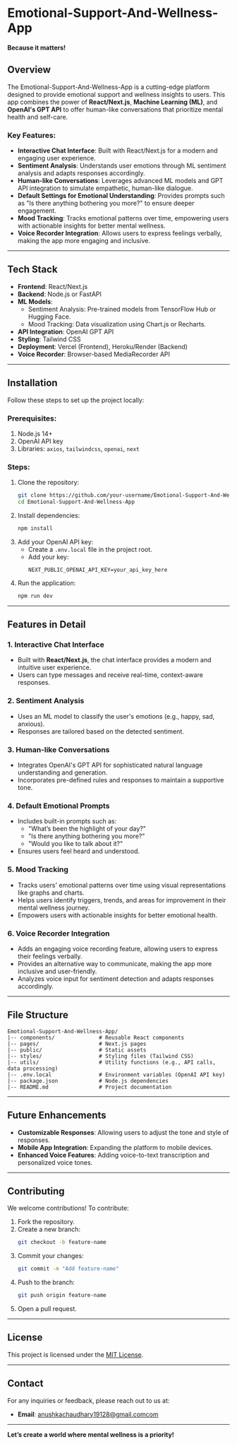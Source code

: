 # Emotional-Support-And-Wellness-App

**Because it matters!**

## Overview
The Emotional-Support-And-Wellness-App is a cutting-edge platform designed to provide emotional support and wellness insights to users. This app combines the power of **React/Next.js**, **Machine Learning (ML)**, and **OpenAI's GPT API** to offer human-like conversations that prioritize mental health and self-care.

### Key Features:
- **Interactive Chat Interface**: Built with React/Next.js for a modern and engaging user experience.
- **Sentiment Analysis**: Understands user emotions through ML sentiment analysis and adapts responses accordingly.
- **Human-like Conversations**: Leverages advanced ML models and GPT API integration to simulate empathetic, human-like dialogue.
- **Default Settings for Emotional Understanding**: Provides prompts such as "Is there anything bothering you more?" to ensure deeper engagement.
- **Mood Tracking**: Tracks emotional patterns over time, empowering users with actionable insights for better mental wellness.
- **Voice Recorder Integration**: Allows users to express feelings verbally, making the app more engaging and inclusive.

---

## Tech Stack
- **Frontend**: React/Next.js
- **Backend**: Node.js or FastAPI
- **ML Models**:
  - Sentiment Analysis: Pre-trained models from TensorFlow Hub or Hugging Face.
  - Mood Tracking: Data visualization using Chart.js or Recharts.
- **API Integration**: OpenAI GPT API
- **Styling**: Tailwind CSS
- **Deployment**: Vercel (Frontend), Heroku/Render (Backend)
- **Voice Recorder**: Browser-based MediaRecorder API

---

## Installation
Follow these steps to set up the project locally:

### Prerequisites:
1. Node.js 14+
2. OpenAI API key
3. Libraries: `axios`, `tailwindcss`, `openai`, `next`

### Steps:
1. Clone the repository:
   ```bash
   git clone https://github.com/your-username/Emotional-Support-And-Wellness-App.git
   cd Emotional-Support-And-Wellness-App
   ```
2. Install dependencies:
   ```bash
   npm install
   ```
3. Add your OpenAI API key:
   - Create a `.env.local` file in the project root.
   - Add your key:
     ```env
     NEXT_PUBLIC_OPENAI_API_KEY=your_api_key_here
     ```
4. Run the application:
   ```bash
   npm run dev
   ```

---

## Features in Detail

### 1. **Interactive Chat Interface**
   - Built with **React/Next.js**, the chat interface provides a modern and intuitive user experience.
   - Users can type messages and receive real-time, context-aware responses.

### 2. **Sentiment Analysis**
   - Uses an ML model to classify the user's emotions (e.g., happy, sad, anxious).
   - Responses are tailored based on the detected sentiment.

### 3. **Human-like Conversations**
   - Integrates OpenAI's GPT API for sophisticated natural language understanding and generation.
   - Incorporates pre-defined rules and responses to maintain a supportive tone.

### 4. **Default Emotional Prompts**
   - Includes built-in prompts such as:
     - "What’s been the highlight of your day?"
     - "Is there anything bothering you more?"
     - "Would you like to talk about it?"
   - Ensures users feel heard and understood.

### 5. **Mood Tracking**
   - Tracks users' emotional patterns over time using visual representations like graphs and charts.
   - Helps users identify triggers, trends, and areas for improvement in their mental wellness journey.
   - Empowers users with actionable insights for better emotional health.

### 6. **Voice Recorder Integration**
   - Adds an engaging voice recording feature, allowing users to express their feelings verbally.
   - Provides an alternative way to communicate, making the app more inclusive and user-friendly.
   - Analyzes voice input for sentiment detection and adapts responses accordingly.

---

## File Structure
```
Emotional-Support-And-Wellness-App/
|-- components/              # Reusable React components
|-- pages/                   # Next.js pages
|-- public/                  # Static assets
|-- styles/                  # Styling files (Tailwind CSS)
|-- utils/                   # Utility functions (e.g., API calls, data processing)
|-- .env.local               # Environment variables (OpenAI API key)
|-- package.json             # Node.js dependencies
|-- README.md                # Project documentation
```

---

## Future Enhancements
- **Customizable Responses**: Allowing users to adjust the tone and style of responses.
- **Mobile App Integration**: Expanding the platform to mobile devices.
- **Enhanced Voice Features**: Adding voice-to-text transcription and personalized voice tones.

---

## Contributing
We welcome contributions! To contribute:
1. Fork the repository.
2. Create a new branch:
   ```bash
   git checkout -b feature-name
   ```
3. Commit your changes:
   ```bash
   git commit -m "Add feature-name"
   ```
4. Push to the branch:
   ```bash
   git push origin feature-name
   ```
5. Open a pull request.

---

## License
This project is licensed under the [MIT License](LICENSE).

---

## Contact
For any inquiries or feedback, please reach out to us at:

- **Email**: anushkachaudhary19128@gmail.comcom

---

**Let’s create a world where mental wellness is a priority!**
